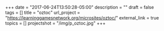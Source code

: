 +++
date = "2017-06-24T13:50:28-05:00"
description = ""
draft = false
tags = []
title = "oztoc"
url_project = "https://learninggamesnetwork.org/microsites/oztoc/"
external_link = true
topics = []
projectshot = "/img/p_oztoc.jpg"
+++
